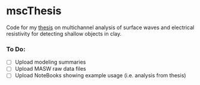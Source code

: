# mscThesis
Code for my [thesis](https://mspace.lib.umanitoba.ca/handle/1993/34862) on multichannel analysis of surface waves and electrical resistivity for detecting shallow objects in clay.

### To Do:
- [ ] Upload modeling summaries 
- [ ] Upload MASW raw data files
- [ ] Upload NoteBooks showing example usage (i.e. analysis from thesis)
